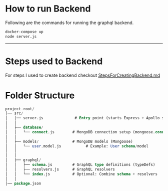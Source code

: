 # How to run Backend

Following are the commands for running the graphql backend.

```bash
docker-compose up
node server.js
```

---

# Steps used to Backend

For steps I used to create backend checkout [StepsForCreatingBackend.md](./docs/StepsForCreatingBackend.md)

# Folder Structure

```sql
project-root/
│── src/
│   │── server.js              # Entry point (starts Express + Apollo server)
│   │
│   ├── database/
│   │   └── connect.js        # MongoDB connection setup (mongoose.connect)
│   │
│   ├── models/               # MongoDB models (Mongoose)
│   │   └── user.model.js           # Example: User schema/model
│   │
│   │
│   ├── graphql/
│   │   ├── schema.js         # GraphQL type definitions (typeDefs)
│   │   ├── resolvers.js      # GraphQL resolvers
│   │   └── index.js          # Optional: Combine schema + resolvers
│   │
│── package.json
```
